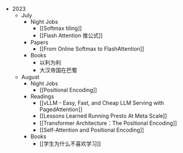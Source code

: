- 2023
	- July
		- Night Jobs
			- [[Softmax tiling]]
			- [[Flash Attention 推公式]]
		- Papers
			- [[From Online Softmax to FlashAttention]]
		- Books
			- 以利为利
			- 大汉帝国在巴蜀
	- August
		- Night Jobs
			- [[Positional Encoding]]
		- Readings
			- [[vLLM - Easy, Fast, and Cheap LLM Serving with PagedAttention]]
			- [[Lessons Learned Running Presto At Meta Scale]]
			- [[Transformer Architecture：The Positional Encoding]]
			- [[Self-Attention and Positional Encoding]]
		- Books
			- [[学生为什么不喜欢学习]]
